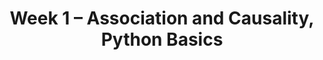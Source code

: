 ---
    title: Week 1 – Association and Causality, Python Basics
    weekNumber: 1
    days:
      - date: 2022-3-28
        events:
          "**LEC 1**{: .label .label-lecture } Introduction ":
            "[CIT 1.2-1.3](https://inferentialthinking.com/chapters/01/2/why-data-science.html)"
                
      - date: 2022-3-30
        events:
          "**LEC 2**{: .label .label-lecture } Association and Causality ":
            "[CIT 2](https://inferentialthinking.com/chapters/02/causality-and-experiments.html)"
                
      - date: 2022-4-1
        events:
          "**LEC 3**{: .label .label-lecture } Expressions and Data Types ":
            "[Notes 1-6](https://notes.dsc10.com/01-getting_started/tools.html)"

      - date: 2022-4-2
        events:
          "**SUR**{: .label .label-survey } **[Beginning of Quarter Survey](https://forms.gle/6BAyrab5GJE6xFfW8) (due 2:59pm)**":         
          "**Lab 1**{: .label .label-lab } **Expressions and Data Types (due 11:59pm)**":
       
---